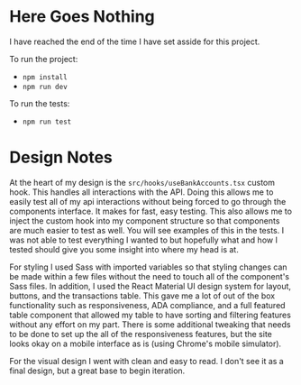 # Here Goes Nothing

I have reached the end of the time I have set asside for this project.

To run the project:
* `npm install`
* `npm run dev`

To run the tests:
* `npm run test`

# Design Notes
At the heart of my design is the `src/hooks/useBankAccounts.tsx` custom hook. This handles all interactions with the API. Doing this allows me to easily test all of my api interactions without being forced to go through the components interface. It makes for fast, easy testing. This also allows me to inject the custom hook into my component structure so that components are much easier to test as well. You will see examples of this in the tests. I was not able to test everything I wanted to but hopefully what and how I tested should give you some insight into where my head is at.

For styling I used Sass with imported variables so that styling changes can be made within a few files without the need to touch all of the component's Sass files. In addition, I used the React Material UI design system for layout, buttons, and the transactions table. This gave me a lot of out of the box functionality such as responsiveness, ADA compliance, and a full featured table component that allowed my table to have sorting and filtering features without any effort on my part. There is some additional tweaking that needs to be done to set up the all of the responsiveness features, but the site looks okay on a mobile interface as is (using Chrome's mobile simulator).

For the visual design I went with clean and easy to read. I don't see it as a final design, but a great base to begin iteration.
